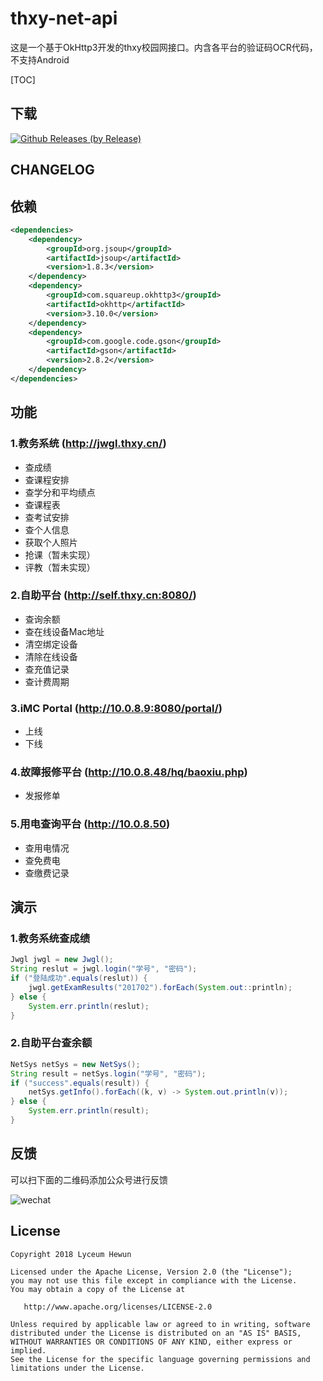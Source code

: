 # thxy-net-api

这是一个基于OkHttp3开发的thxy校园网接口。内含各平台的验证码OCR代码，不支持Android

[TOC]

## 下载

[![Github Releases (by Release)](https://img.shields.io/github/downloads/atom/atom/v1.0.0/total.svg)](https://coding.net/api/user/Lyceum/project/thxy-net-api/git/releases/attachments/download/10733)

## CHANGELOG

## 依赖

```Xml
<dependencies>
    <dependency>
        <groupId>org.jsoup</groupId>
        <artifactId>jsoup</artifactId>
        <version>1.8.3</version>
    </dependency>
    <dependency>
        <groupId>com.squareup.okhttp3</groupId>
        <artifactId>okhttp</artifactId>
        <version>3.10.0</version>
    </dependency>
    <dependency>
        <groupId>com.google.code.gson</groupId>
        <artifactId>gson</artifactId>
        <version>2.8.2</version>
    </dependency>
</dependencies>
```

## 功能

### 1.教务系统 (http://jwgl.thxy.cn/)

- 查成绩
- 查课程安排
- 查学分和平均绩点
- 查课程表
- 查考试安排
- 查个人信息
- 获取个人照片
- 抢课（暂未实现）
- 评教（暂未实现）

### 2.自助平台 (http://self.thxy.cn:8080/)

- 查询余额
- 查在线设备Mac地址
- 清空绑定设备
- 清除在线设备
- 查充值记录
- 查计费周期

### 3.iMC Portal (http://10.0.8.9:8080/portal/)

- 上线
- 下线

###  4.故障报修平台  (http://10.0.8.48/hq/baoxiu.php)

- 发报修单

### 5.用电查询平台 (http://10.0.8.50)

- 查用电情况
- 查免费电
- 查缴费记录

## 演示

### 1.教务系统查成绩

```java
Jwgl jwgl = new Jwgl();
String reslut = jwgl.login("学号", "密码");
if ("登陆成功".equals(reslut)) {
    jwgl.getExamResults("201702").forEach(System.out::println);
} else {
    System.err.println(reslut);
}
```

### 2.自助平台查余额

```java
NetSys netSys = new NetSys();
String result = netSys.login("学号", "密码");
if ("success".equals(result)) {
    netSys.getInfo().forEach((k, v) -> System.out.println(v));
} else {
    System.err.println(result);
}
```

## 反馈

可以扫下面的二维码添加公众号进行反馈

![wechat](https://coding.net/u/Lyceum/p/thxy-net-api/git/raw/master/demo/image/wechat.jpg)

## License

```
Copyright 2018 Lyceum Hewun

Licensed under the Apache License, Version 2.0 (the "License");
you may not use this file except in compliance with the License.
You may obtain a copy of the License at

   http://www.apache.org/licenses/LICENSE-2.0

Unless required by applicable law or agreed to in writing, software
distributed under the License is distributed on an "AS IS" BASIS,
WITHOUT WARRANTIES OR CONDITIONS OF ANY KIND, either express or implied.
See the License for the specific language governing permissions and
limitations under the License.
```

